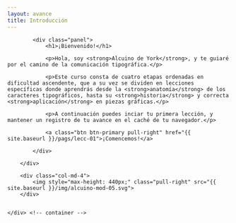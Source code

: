 ```yaml
---
layout: avance
title: Introducción
---
```


<div class='seccion dos first' style="height: 100vh;">
	<div class="container">
		<div class="col-md-8">

			<div class="panel">
				<h1>¡Bienvenido!</h1>
				
				<p>Hola, soy <strong>Alcuino de York</strong>, y te guiaré por el camino de la comunicación tipográfica.</p>

				<p>Este curso consta de cuatro etapas ordenadas en dificultad ascendente, que a su vez se dividen en lecciones específicas donde aprendrás desde la <strong>anatomía</strong> de los caracteres tipográficos, hasta su <strong>historia</strong> y correcta <strong>aplicación</strong> en piezas gráficas.</p>

				<p>A continuación puedes inciar tu primera lección, y mantener un registro de tu avance en el caché de tu navegador.</p>

				<a class="btn btn-primary pull-right" href="{{ site.baseurl }}/pags/lecc-01">¡Comencemos!</a>

			</div>
			
		</div>

		<div class="col-md-4">
			<img style="max-height: 440px;" class="pull-right" src="{{ site.baseurl }}/img/alcuino-mod-05.svg">
		</div>


	</div> <!-- container -->
</div> <!-- sección -->
